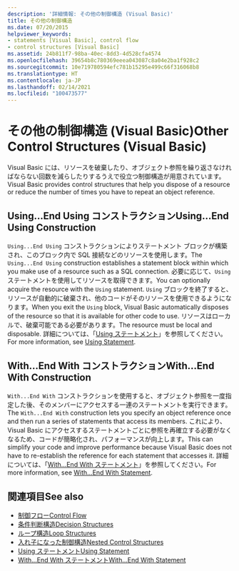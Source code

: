 ```yaml
---
description: '詳細情報: その他の制御構造 (Visual Basic)'
title: その他の制御構造
ms.date: 07/20/2015
helpviewer_keywords:
- statements [Visual Basic], control flow
- control structures [Visual Basic]
ms.assetid: 24b811f7-98ba-40ec-8dd3-4d528cfa4574
ms.openlocfilehash: 39654b8c780369eeea043087c8a04e2ba1f928c2
ms.sourcegitcommit: 10e719780594efc781b15295e499c66f316068b8
ms.translationtype: HT
ms.contentlocale: ja-JP
ms.lasthandoff: 02/14/2021
ms.locfileid: "100473577"
---
```

# <a name="other-control-structures-visual-basic"></a><span data-ttu-id="da535-103">その他の制御構造 (Visual Basic)</span><span class="sxs-lookup"><span data-stu-id="da535-103">Other Control Structures (Visual Basic)</span></span>

<span data-ttu-id="da535-104">Visual Basic には、リソースを破棄したり、オブジェクト参照を繰り返さなければならない回数を減らしたりするうえで役立つ制御構造が用意されています。</span><span class="sxs-lookup"><span data-stu-id="da535-104">Visual Basic provides control structures that help you dispose of a resource or reduce the number of times you have to repeat an object reference.</span></span>  
  
## <a name="usingend-using-construction"></a><span data-ttu-id="da535-105">Using...End Using コンストラクション</span><span class="sxs-lookup"><span data-stu-id="da535-105">Using...End Using Construction</span></span>  

 <span data-ttu-id="da535-106">`Using...End Using` コンストラクションによりステートメント ブロックが構築され、このブロック内で SQL 接続などのリソースを使用します。</span><span class="sxs-lookup"><span data-stu-id="da535-106">The `Using...End Using` construction establishes a statement block within which you make use of a resource such as a SQL connection.</span></span> <span data-ttu-id="da535-107">必要に応じて、`Using` ステートメントを使用してリソースを取得できます。</span><span class="sxs-lookup"><span data-stu-id="da535-107">You can optionally acquire the resource with the `Using` statement.</span></span> <span data-ttu-id="da535-108">`Using` ブロックを終了すると、リソースが自動的に破棄され、他のコードがそのリソースを使用できるようになります。</span><span class="sxs-lookup"><span data-stu-id="da535-108">When you exit the `Using` block, Visual Basic automatically disposes of the resource so that it is available for other code to use.</span></span> <span data-ttu-id="da535-109">リソースはローカルで、破棄可能である必要があります。</span><span class="sxs-lookup"><span data-stu-id="da535-109">The resource must be local and disposable.</span></span> <span data-ttu-id="da535-110">詳細については、「[Using ステートメント](../../../language-reference/statements/using-statement.md)」を参照してください。</span><span class="sxs-lookup"><span data-stu-id="da535-110">For more information, see [Using Statement](../../../language-reference/statements/using-statement.md).</span></span>  
  
## <a name="withend-with-construction"></a><span data-ttu-id="da535-111">With...End With コンストラクション</span><span class="sxs-lookup"><span data-stu-id="da535-111">With...End With Construction</span></span>  

 <span data-ttu-id="da535-112">`With...End With` コンストラクションを使用すると、オブジェクト参照を一度指定した後、そのメンバーにアクセスする一連のステートメントを実行できます。</span><span class="sxs-lookup"><span data-stu-id="da535-112">The `With...End With` construction lets you specify an object reference once and then run a series of statements that access its members.</span></span> <span data-ttu-id="da535-113">これにより、Visual Basic にアクセスするステートメントごとに参照を再確立する必要がなくなるため、コードが簡略化され、パフォーマンスが向上します。</span><span class="sxs-lookup"><span data-stu-id="da535-113">This can simplify your code and improve performance because Visual Basic does not have to re-establish the reference for each statement that accesses it.</span></span> <span data-ttu-id="da535-114">詳細については、「[With...End With ステートメント](../../../language-reference/statements/with-end-with-statement.md)」を参照してください。</span><span class="sxs-lookup"><span data-stu-id="da535-114">For more information, see [With...End With Statement](../../../language-reference/statements/with-end-with-statement.md).</span></span>  
  
## <a name="see-also"></a><span data-ttu-id="da535-115">関連項目</span><span class="sxs-lookup"><span data-stu-id="da535-115">See also</span></span>

- [<span data-ttu-id="da535-116">制御フロー</span><span class="sxs-lookup"><span data-stu-id="da535-116">Control Flow</span></span>](index.md)
- [<span data-ttu-id="da535-117">条件判断構造</span><span class="sxs-lookup"><span data-stu-id="da535-117">Decision Structures</span></span>](decision-structures.md)
- [<span data-ttu-id="da535-118">ループ構造</span><span class="sxs-lookup"><span data-stu-id="da535-118">Loop Structures</span></span>](loop-structures.md)
- [<span data-ttu-id="da535-119">入れ子になった制御構造</span><span class="sxs-lookup"><span data-stu-id="da535-119">Nested Control Structures</span></span>](nested-control-structures.md)
- [<span data-ttu-id="da535-120">Using ステートメント</span><span class="sxs-lookup"><span data-stu-id="da535-120">Using Statement</span></span>](../../../language-reference/statements/using-statement.md)
- [<span data-ttu-id="da535-121">With...End With ステートメント</span><span class="sxs-lookup"><span data-stu-id="da535-121">With...End With Statement</span></span>](../../../language-reference/statements/with-end-with-statement.md)
